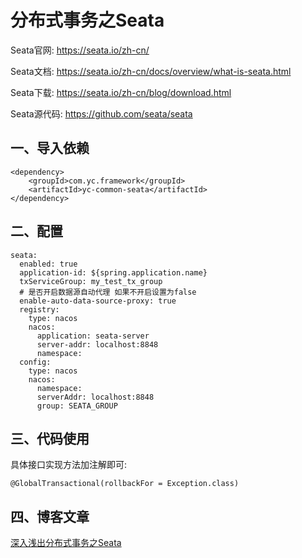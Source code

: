 # 分布式事务之Seata
Seata官网:
https://seata.io/zh-cn/

Seata文档:
https://seata.io/zh-cn/docs/overview/what-is-seata.html

Seata下载:
https://seata.io/zh-cn/blog/download.html

Seata源代码:
https://github.com/seata/seata

## 一、导入依赖
```
<dependency>
    <groupId>com.yc.framework</groupId>
    <artifactId>yc-common-seata</artifactId>
</dependency>

```

## 二、配置
```
seata:
  enabled: true
  application-id: ${spring.application.name}
  txServiceGroup: my_test_tx_group
  # 是否开启数据源自动代理 如果不开启设置为false
  enable-auto-data-source-proxy: true
  registry:
    type: nacos
    nacos:
      application: seata-server
      server-addr: localhost:8848
      namespace:
  config:
    type: nacos
    nacos:
      namespace:
      serverAddr: localhost:8848
      group: SEATA_GROUP
```

## 三、代码使用
具体接口实现方法加注解即可:
```
@GlobalTransactional(rollbackFor = Exception.class)

```

## 四、博客文章
[深入浅出分布式事务之Seata](https://youcongtech.com/2022/04/16/%E6%B7%B1%E5%85%A5%E6%B5%85%E5%87%BA%E5%88%86%E5%B8%83%E5%BC%8F%E4%BA%8B%E5%8A%A1%E4%B9%8BSeata/)